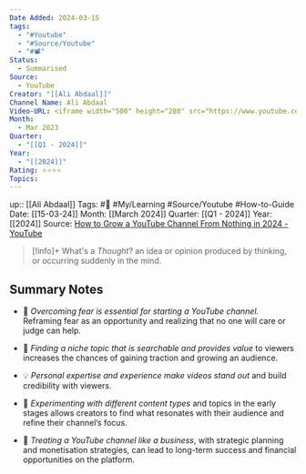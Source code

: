 ```yaml
---
Date Added: 2024-03-15
tags:
  - "#Youtube"
  - "#Source/Youtube"
  - "#📽️"
Status:
  - Summarised
Source:
  - YouTube
Creator: "[[Ali Abdaal]]"
Channel Name: Ali Abdaal
Video-URL: <iframe width="500" height="280" src="https://www.youtube.com/embed/MZqCZ_KT-70?si=CyD2obE9WEHFUuhX" title="YouTube video player" frameborder="0" allow="accelerometer; autoplay; clipboard-write; encrypted-media; gyroscope; picture-in-picture; web-share" referrerpolicy="strict-origin-when-cross-origin" allowfullscreen></iframe>
Month:
  - Mar 2023
Quarter:
  - "[[Q1 - 2024]]"
Year:
  - "[[2024]]"
Rating: ⭐⭐⭐⭐
Topics:
---
```

up:: [[Ali Abdaal]]
Tags: #🌱 #My/Learning #Source/Youtube #How-to-Guide 
Date: [[15-03-24]]
Month: [[March 2024]]
Quarter: [[Q1 - 2024]]
Year: [[2024]]
Source: [How to Grow a YouTube Channel From Nothing in 2024 - YouTube](https://www.youtube.com/watch?v=MZqCZ_KT-70&pp=ygUPZGF2aW5jZSByZXNvbHZl)

> [!info]+ What's a _Thought_? 
> an idea or opinion produced by thinking, or occurring suddenly in the mind.


## Summary Notes

- 💪 *Overcoming fear is essential for starting a YouTube channel.* Reframing fear as an opportunity and realizing that no one will care or judge can help.
  
- 🎯 *Finding a niche topic that is searchable and provides value* to viewers increases the chances of gaining traction and growing an audience.
  
- 💡 *Personal expertise and experience make videos stand out* and build credibility with viewers.
  
- 🌱 *Experimenting with different content types* and topics in the early stages allows creators to find what resonates with their audience and refine their channel’s focus.
  
- 💼 *Treating a YouTube channel like a business*, with strategic planning and monetisation strategies, can lead to long-term success and financial opportunities on the platform.

